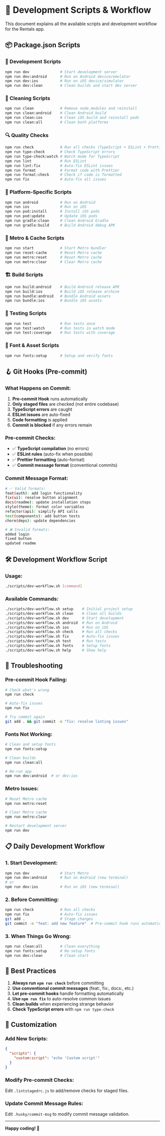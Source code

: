 # 🚀 Development Scripts & Workflow

This document explains all the available scripts and development workflow for the Rentals app.

## 📦 **Package.json Scripts**

### **🚀 Development Scripts**

```bash
npm run dev              # Start development server
npm run dev:android      # Run on Android device/emulator
npm run dev:ios          # Run on iOS device/simulator
npm run dev:clean        # Clean builds and start dev server
```

### **🧹 Cleaning Scripts**

```bash
npm run clean            # Remove node_modules and reinstall
npm run clean:android    # Clean Android build
npm run clean:ios        # Clean iOS build and reinstall pods
npm run clean:all        # Clean both platforms
```

### **🔍 Quality Checks**

```bash
npm run check            # Run all checks (TypeScript + ESLint + Prettier)
npm run type-check       # Check TypeScript errors
npm run type-check:watch # Watch mode for TypeScript
npm run lint             # Run ESLint
npm run lint:fix         # Auto-fix ESLint issues
npm run format           # Format code with Prettier
npm run format:check     # Check if code is formatted
npm run fix              # Auto-fix all issues
```

### **📱 Platform-Specific Scripts**

```bash
npm run android          # Run on Android
npm run ios              # Run on iOS
npm run pod:install      # Install iOS pods
npm run pod:update       # Update iOS pods
npm run gradle:clean     # Clean Android Gradle
npm run gradle:build     # Build Android debug APK
```

### **🔄 Metro & Cache Scripts**

```bash
npm run start            # Start Metro bundler
npm run reset-cache      # Reset Metro cache
npm run metro:reset      # Reset Metro cache
npm run metro:clear      # Clear Metro cache
```

### **🏗️ Build Scripts**

```bash
npm run build:android    # Build Android release APK
npm run build:ios        # Build iOS release archive
npm run bundle:android   # Bundle Android assets
npm run bundle:ios       # Bundle iOS assets
```

### **🧪 Testing Scripts**

```bash
npm run test             # Run tests once
npm run test:watch       # Run tests in watch mode
npm run test:coverage    # Run tests with coverage
```

### **🎨 Font & Asset Scripts**

```bash
npm run fonts:setup      # Setup and verify fonts
```

## 🪝 **Git Hooks (Pre-commit)**

### **What Happens on Commit:**

1. **Pre-commit Hook** runs automatically
2. **Only staged files** are checked (not entire codebase)
3. **TypeScript errors** are caught
4. **ESLint issues** are auto-fixed
5. **Code formatting** is applied
6. **Commit is blocked** if any errors remain

### **Pre-commit Checks:**

- ✅ **TypeScript compilation** (no errors)
- ✅ **ESLint rules** (auto-fix when possible)
- ✅ **Prettier formatting** (auto-format)
- ✅ **Commit message format** (conventional commits)

### **Commit Message Format:**

```bash
# ✅ Valid formats:
feat(auth): add login functionality
fix(ui): resolve button alignment
docs(readme): update installation steps
style(theme): format color variables
refactor(api): simplify API calls
test(components): add button tests
chore(deps): update dependencies

# ❌ Invalid formats:
added login
fixed button
updated readme
```

## 🛠️ **Development Workflow Script**

### **Usage:**

```bash
./scripts/dev-workflow.sh [command]
```

### **Available Commands:**

```bash
./scripts/dev-workflow.sh setup    # Initial project setup
./scripts/dev-workflow.sh clean    # Clean all builds
./scripts/dev-workflow.sh dev      # Start development
./scripts/dev-workflow.sh android  # Run on Android
./scripts/dev-workflow.sh ios      # Run on iOS
./scripts/dev-workflow.sh check    # Run all checks
./scripts/dev-workflow.sh fix      # Auto-fix issues
./scripts/dev-workflow.sh test     # Run tests
./scripts/dev-workflow.sh fonts    # Setup fonts
./scripts/dev-workflow.sh help     # Show help
```

## 🚨 **Troubleshooting**

### **Pre-commit Hook Failing:**

```bash
# Check what's wrong
npm run check

# Auto-fix issues
npm run fix

# Try commit again
git add . && git commit -m "fix: resolve linting issues"
```

### **Fonts Not Working:**

```bash
# Clean and setup fonts
npm run fonts:setup

# Clean builds
npm run clean:all

# Re-run app
npm run dev:android  # or dev:ios
```

### **Metro Issues:**

```bash
# Reset Metro cache
npm run metro:reset

# Clear Metro cache
npm run metro:clear

# Restart development server
npm run dev
```

## 📋 **Daily Development Workflow**

### **1. Start Development:**

```bash
npm run dev              # Start Metro
npm run dev:android      # Run on Android (new terminal)
# or
npm run dev:ios          # Run on iOS (new terminal)
```

### **2. Before Committing:**

```bash
npm run check            # Run all checks
npm run fix              # Auto-fix issues
git add .                # Stage changes
git commit -m "feat: add new feature"  # Pre-commit hook runs automatically
```

### **3. When Things Go Wrong:**

```bash
npm run clean:all        # Clean everything
npm run fonts:setup      # Re-setup fonts
npm run dev:clean        # Clean start
```

## 🎯 **Best Practices**

1. **Always run `npm run check`** before committing
2. **Use conventional commit messages** (feat:, fix:, docs:, etc.)
3. **Let pre-commit hooks** handle formatting automatically
4. **Use `npm run fix`** to auto-resolve common issues
5. **Clean builds** when experiencing strange behavior
6. **Check TypeScript errors** with `npm run type-check`

## 🔧 **Customization**

### **Add New Scripts:**

```json
{
  "scripts": {
    "custom:script": "echo 'Custom script'"
  }
}
```

### **Modify Pre-commit Checks:**

Edit `.lintstagedrc.js` to add/remove checks for staged files.

### **Update Commit Message Rules:**

Edit `.husky/commit-msg` to modify commit message validation.

---

**Happy coding! 🎉**
